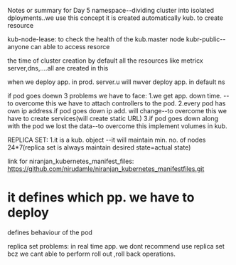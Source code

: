 Notes or summary for Day 5 
namespace--dividing cluster into isolated dployments..we use this concept
it is created automatically kub. to create resource

kub-node-lease: to check the health of the kub.master node 
kubr-public--anyone can able to access resorce

the time of cluster creation by default all the resources like metricx server,dns,....all are created in this



when we deploy app. in prod. server.u will nwver deploy app. in default ns

if pod goes doewn 3 problems we have to face:
1.we get app. down time. --to overcome this we have to attach controllers to the pod.
2.every pod has own ip address.if pod goes down ip add. will change--to overcome this we have to create services(will create static URL)
3.if pod goes down along with the pod we lost the data--to overcome this implement volumes in kub.

REPLICA SET:
1.it is a kub. object --it will maintain min. no. of nodes 24*7(replica set is always maintain desired state=actual state)

link for niranjan_kubernetes_manifest_files: https://github.com/nirudamle/niranjan_kubernetes_manifestfiles.git
# it defines which pp. we have to deploy
defines behaviour of the pod

replica set problems:
in real time app. we dont recommend use replica set bcz we cant able to perform roll out ,roll back operations.

